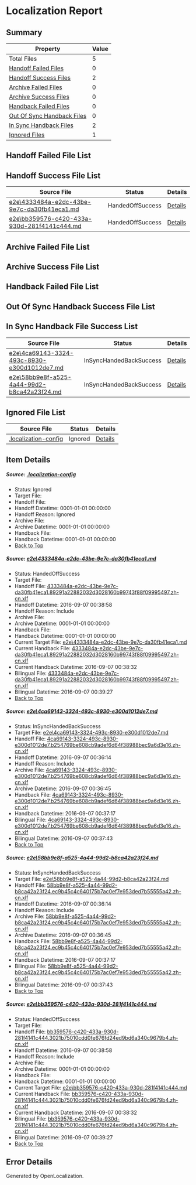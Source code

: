 # <a name='report-top'></a> Localization Report

## Summary
 Property | Value 
 -------- | ----- 
 Total Files | 5
[ Handoff Failed Files ](#handoff-failed-list)| 0
[ Handoff Success Files ](#handoff-success-list)| 2
[ Archive Failed Files ](#archive-failed-list)| 0
[ Archive Success Files ](#archive-success-list)| 0
[ Handback Failed Files ](#handback-failed-list)| 0
[ Out Of Sync Handback Files ](#outofsync-handback-success-list)| 0
[ In Sync Handback Files ](#insync-handback-success-list)| 2
[ Ignored Files ](#ignored-list)| 1

## <a name='handoff-failed-list'></a> Handoff Failed File List

## <a name='handoff-success-list'></a> Handoff Success File List
 Source File | Status | Details 
 ----------- | ------ | ------- 
 [e2e\4333484a-e2dc-43be-9e7c-da30fb41eca1.md](https://github.com/OpenLocalizationTestOrg/ol-test0/blob/c7bcf1011c88efc0115ed024e9a358830c56d60b/e2e/4333484a-e2dc-43be-9e7c-da30fb41eca1.md) | HandedOffSuccess | [Details](#ee4ed3cc9ab8ac6ea8838992a88045b3ea1b568d1)
 [e2e\bb359576-c420-433a-930d-281f4141c444.md](https://github.com/OpenLocalizationTestOrg/ol-test0/blob/c7bcf1011c88efc0115ed024e9a358830c56d60b/e2e/bb359576-c420-433a-930d-281f4141c444.md) | HandedOffSuccess | [Details](#72205be1bbece3b4f848d320d4f53d36ac51fe194)

## <a name='archive-failed-list'></a> Archive Failed File List

## <a name='archive-success-list'></a> Archive Success File List

## <a name='handback-failed-list'></a> Handback Failed File List

## <a name='outofsync-handback-success-list'></a> Out Of Sync Handback Success File List

## <a name='insync-handback-success-list'></a> In Sync Handback File Success List
 Source File | Status | Details 
 ----------- | ------ | ------- 
 [e2e\4ca69143-3324-493c-8930-e300d1012de7.md](https://github.com/OpenLocalizationTestOrg/ol-test0/blob/c0991d06bee301db2ae090bf2b2326df9f624e7e/e2e/4ca69143-3324-493c-8930-e300d1012de7.md) | InSyncHandedBackSuccess | [Details](#7d463cd829cf6145ccc0ff394f8987b6e15a60972)
 [e2e\58bb9e8f-a525-4a44-99d2-b8ca42a23f24.md](https://github.com/OpenLocalizationTestOrg/ol-test0/blob/c0991d06bee301db2ae090bf2b2326df9f624e7e/e2e/58bb9e8f-a525-4a44-99d2-b8ca42a23f24.md) | InSyncHandedBackSuccess | [Details](#190348b9624a660ba2fceff3e6203c45bc76fb5d3)

## <a name='ignored-list'></a> Ignored File List
 Source File | Status | Details 
 ----------- | ------ | ------- 
 [.localization-config](https://github.com/OpenLocalizationTestOrg/ol-test0/blob/c7bcf1011c88efc0115ed024e9a358830c56d60b/.localization-config) | Ignored | [Details](#3d4f252ac210baf56311d7e97dcc2db10974dbd20)

## Item Details
##### <a name='3d4f252ac210baf56311d7e97dcc2db10974dbd20'></a> Source: [.localization-config](https://github.com/OpenLocalizationTestOrg/ol-test0/blob/c7bcf1011c88efc0115ed024e9a358830c56d60b/.localization-config)
* Status: Ignored
* Target File: 
* Handoff File: 
* Handoff Datetime: 0001-01-01 00:00:00
* Handoff Reason: Ignored
* Archive File: 
* Archive Datetime: 0001-01-01 00:00:00
* Handback File: 
* Handback Datetime: 0001-01-01 00:00:00
* [Back to Top](#report-top)

##### <a name='ee4ed3cc9ab8ac6ea8838992a88045b3ea1b568d1'></a> Source: [e2e\4333484a-e2dc-43be-9e7c-da30fb41eca1.md](https://github.com/OpenLocalizationTestOrg/ol-test0/blob/c7bcf1011c88efc0115ed024e9a358830c56d60b/e2e/4333484a-e2dc-43be-9e7c-da30fb41eca1.md)
* Status: HandedOffSuccess
* Target File: 
* Handoff File: [4333484a-e2dc-43be-9e7c-da30fb41eca1.89291a22882032d3028160b99743f88f09995497.zh-cn.xlf](https://github.com/OpenLocalizationTestOrg/ol-test0-handoff/blob/26ec3df731e9c413ed6294b7c22765897e3d92a3/ol-handoff/OpenLocalizationTestOrg/ol-test0-zhcn/ci/ht/4333484a-e2dc-43be-9e7c-da30fb41eca1.89291a22882032d3028160b99743f88f09995497.zh-cn.xlf)
* Handoff Datetime: 2016-09-07 00:38:58
* Handoff Reason: Include
* Archive File: 
* Archive Datetime: 0001-01-01 00:00:00
* Handback File: 
* Handback Datetime: 0001-01-01 00:00:00
* Current Target File: [e2e\4333484a-e2dc-43be-9e7c-da30fb41eca1.md](https://github.com/OpenLocalizationTestOrg/ol-test0-zhcn/blob/019f6a59c5a2ded84fc73c2a59655bac3f4010ed/e2e/4333484a-e2dc-43be-9e7c-da30fb41eca1.md)
* Current Handback File: [4333484a-e2dc-43be-9e7c-da30fb41eca1.89291a22882032d3028160b99743f88f09995497.zh-cn.xlf](https://github.com/OpenLocalizationTestOrg/ol-test0-handback/blob/a1babfa469b94c1858bfd06b89760be11c1ac579/ol-handback/OpenLocalizationTestOrg/ol-test0-zhcn/ci/ht/4333484a-e2dc-43be-9e7c-da30fb41eca1.89291a22882032d3028160b99743f88f09995497.zh-cn.xlf)
* Current Handback Datetime: 2016-09-07 00:38:32
* Bilingual File: [4333484a-e2dc-43be-9e7c-da30fb41eca1.89291a22882032d3028160b99743f88f09995497.zh-cn.xlf](https://github.com/OpenLocalizationTestOrg/ol-test0-handback/blob/a1babfa469b94c1858bfd06b89760be11c1ac579/ol-handback/OpenLocalizationTestOrg/ol-test0-zhcn/ci/ht/4333484a-e2dc-43be-9e7c-da30fb41eca1.89291a22882032d3028160b99743f88f09995497.zh-cn.xlf)
* Bilingual Datetime: 2016-09-07 00:39:27
* [Back to Top](#report-top)

##### <a name='7d463cd829cf6145ccc0ff394f8987b6e15a60972'></a> Source: [e2e\4ca69143-3324-493c-8930-e300d1012de7.md](https://github.com/OpenLocalizationTestOrg/ol-test0/blob/c0991d06bee301db2ae090bf2b2326df9f624e7e/e2e/4ca69143-3324-493c-8930-e300d1012de7.md)
* Status: InSyncHandedBackSuccess
* Target File: [e2e\4ca69143-3324-493c-8930-e300d1012de7.md](https://github.com/OpenLocalizationTestOrg/ol-test0-zhcn/blob/59793b4eb33b7a1ce4a492d6ab4f39a207b07205/e2e/4ca69143-3324-493c-8930-e300d1012de7.md)
* Handoff File: [4ca69143-3324-493c-8930-e300d1012de7.b254769be608cb9adef6d64f38988bec9a6d3e16.zh-cn.xlf](https://github.com/OpenLocalizationTestOrg/ol-test0-handoff/blob/7e4881b4124f829bde1b1b851bdfa22fa5237709/ol-handoff/OpenLocalizationTestOrg/ol-test0-zhcn/ci/ht/4ca69143-3324-493c-8930-e300d1012de7.b254769be608cb9adef6d64f38988bec9a6d3e16.zh-cn.xlf)
* Handoff Datetime: 2016-09-07 00:36:14
* Handoff Reason: Include
* Archive File: [4ca69143-3324-493c-8930-e300d1012de7.b254769be608cb9adef6d64f38988bec9a6d3e16.zh-cn.xlf](https://github.com/OpenLocalizationTestOrg/ol-test0-handoff/blob/7a036746bfbc9e2a9e3aa61b7c4b9887e112437b/ol-archive/OpenLocalizationTestOrg/ol-test0-zhcn/ci/ht/4ca69143-3324-493c-8930-e300d1012de7.b254769be608cb9adef6d64f38988bec9a6d3e16.zh-cn.xlf)
* Archive Datetime: 2016-09-07 00:36:45
* Handback File: [4ca69143-3324-493c-8930-e300d1012de7.b254769be608cb9adef6d64f38988bec9a6d3e16.zh-cn.xlf](https://github.com/OpenLocalizationTestOrg/ol-test0-handback/blob/3dd42ce01a9c4c64fd98464a68655cabaaec0f9a/ol-handback/OpenLocalizationTestOrg/ol-test0-zhcn/ci/ht/4ca69143-3324-493c-8930-e300d1012de7.b254769be608cb9adef6d64f38988bec9a6d3e16.zh-cn.xlf)
* Handback Datetime: 2016-09-07 00:37:17
* Bilingual File: [4ca69143-3324-493c-8930-e300d1012de7.b254769be608cb9adef6d64f38988bec9a6d3e16.zh-cn.xlf](https://github.com/OpenLocalizationTestOrg/ol-test0-handback/blob/3dd42ce01a9c4c64fd98464a68655cabaaec0f9a/ol-handback/OpenLocalizationTestOrg/ol-test0-zhcn/ci/ht/4ca69143-3324-493c-8930-e300d1012de7.b254769be608cb9adef6d64f38988bec9a6d3e16.zh-cn.xlf)
* Bilingual Datetime: 2016-09-07 00:37:43
* [Back to Top](#report-top)

##### <a name='190348b9624a660ba2fceff3e6203c45bc76fb5d3'></a> Source: [e2e\58bb9e8f-a525-4a44-99d2-b8ca42a23f24.md](https://github.com/OpenLocalizationTestOrg/ol-test0/blob/c0991d06bee301db2ae090bf2b2326df9f624e7e/e2e/58bb9e8f-a525-4a44-99d2-b8ca42a23f24.md)
* Status: InSyncHandedBackSuccess
* Target File: [e2e\58bb9e8f-a525-4a44-99d2-b8ca42a23f24.md](https://github.com/OpenLocalizationTestOrg/ol-test0-zhcn/blob/59793b4eb33b7a1ce4a492d6ab4f39a207b07205/e2e/58bb9e8f-a525-4a44-99d2-b8ca42a23f24.md)
* Handoff File: [58bb9e8f-a525-4a44-99d2-b8ca42a23f24.ec9b45c4c640175b7ac0ef7e953ded7b55555a42.zh-cn.xlf](https://github.com/OpenLocalizationTestOrg/ol-test0-handoff/blob/7e4881b4124f829bde1b1b851bdfa22fa5237709/ol-handoff/OpenLocalizationTestOrg/ol-test0-zhcn/ci/ht/58bb9e8f-a525-4a44-99d2-b8ca42a23f24.ec9b45c4c640175b7ac0ef7e953ded7b55555a42.zh-cn.xlf)
* Handoff Datetime: 2016-09-07 00:36:14
* Handoff Reason: Include
* Archive File: [58bb9e8f-a525-4a44-99d2-b8ca42a23f24.ec9b45c4c640175b7ac0ef7e953ded7b55555a42.zh-cn.xlf](https://github.com/OpenLocalizationTestOrg/ol-test0-handoff/blob/7a036746bfbc9e2a9e3aa61b7c4b9887e112437b/ol-archive/OpenLocalizationTestOrg/ol-test0-zhcn/ci/ht/58bb9e8f-a525-4a44-99d2-b8ca42a23f24.ec9b45c4c640175b7ac0ef7e953ded7b55555a42.zh-cn.xlf)
* Archive Datetime: 2016-09-07 00:36:45
* Handback File: [58bb9e8f-a525-4a44-99d2-b8ca42a23f24.ec9b45c4c640175b7ac0ef7e953ded7b55555a42.zh-cn.xlf](https://github.com/OpenLocalizationTestOrg/ol-test0-handback/blob/3dd42ce01a9c4c64fd98464a68655cabaaec0f9a/ol-handback/OpenLocalizationTestOrg/ol-test0-zhcn/ci/ht/58bb9e8f-a525-4a44-99d2-b8ca42a23f24.ec9b45c4c640175b7ac0ef7e953ded7b55555a42.zh-cn.xlf)
* Handback Datetime: 2016-09-07 00:37:17
* Bilingual File: [58bb9e8f-a525-4a44-99d2-b8ca42a23f24.ec9b45c4c640175b7ac0ef7e953ded7b55555a42.zh-cn.xlf](https://github.com/OpenLocalizationTestOrg/ol-test0-handback/blob/3dd42ce01a9c4c64fd98464a68655cabaaec0f9a/ol-handback/OpenLocalizationTestOrg/ol-test0-zhcn/ci/ht/58bb9e8f-a525-4a44-99d2-b8ca42a23f24.ec9b45c4c640175b7ac0ef7e953ded7b55555a42.zh-cn.xlf)
* Bilingual Datetime: 2016-09-07 00:37:43
* [Back to Top](#report-top)

##### <a name='72205be1bbece3b4f848d320d4f53d36ac51fe194'></a> Source: [e2e\bb359576-c420-433a-930d-281f4141c444.md](https://github.com/OpenLocalizationTestOrg/ol-test0/blob/c7bcf1011c88efc0115ed024e9a358830c56d60b/e2e/bb359576-c420-433a-930d-281f4141c444.md)
* Status: HandedOffSuccess
* Target File: 
* Handoff File: [bb359576-c420-433a-930d-281f4141c444.3021b75010cdd0fe676fd24ed9bd6a340c9679b4.zh-cn.xlf](https://github.com/OpenLocalizationTestOrg/ol-test0-handoff/blob/26ec3df731e9c413ed6294b7c22765897e3d92a3/ol-handoff/OpenLocalizationTestOrg/ol-test0-zhcn/ci/ht/bb359576-c420-433a-930d-281f4141c444.3021b75010cdd0fe676fd24ed9bd6a340c9679b4.zh-cn.xlf)
* Handoff Datetime: 2016-09-07 00:38:58
* Handoff Reason: Include
* Archive File: 
* Archive Datetime: 0001-01-01 00:00:00
* Handback File: 
* Handback Datetime: 0001-01-01 00:00:00
* Current Target File: [e2e\bb359576-c420-433a-930d-281f4141c444.md](https://github.com/OpenLocalizationTestOrg/ol-test0-zhcn/blob/019f6a59c5a2ded84fc73c2a59655bac3f4010ed/e2e/bb359576-c420-433a-930d-281f4141c444.md)
* Current Handback File: [bb359576-c420-433a-930d-281f4141c444.3021b75010cdd0fe676fd24ed9bd6a340c9679b4.zh-cn.xlf](https://github.com/OpenLocalizationTestOrg/ol-test0-handback/blob/a1babfa469b94c1858bfd06b89760be11c1ac579/ol-handback/OpenLocalizationTestOrg/ol-test0-zhcn/ci/ht/bb359576-c420-433a-930d-281f4141c444.3021b75010cdd0fe676fd24ed9bd6a340c9679b4.zh-cn.xlf)
* Current Handback Datetime: 2016-09-07 00:38:32
* Bilingual File: [bb359576-c420-433a-930d-281f4141c444.3021b75010cdd0fe676fd24ed9bd6a340c9679b4.zh-cn.xlf](https://github.com/OpenLocalizationTestOrg/ol-test0-handback/blob/a1babfa469b94c1858bfd06b89760be11c1ac579/ol-handback/OpenLocalizationTestOrg/ol-test0-zhcn/ci/ht/bb359576-c420-433a-930d-281f4141c444.3021b75010cdd0fe676fd24ed9bd6a340c9679b4.zh-cn.xlf)
* Bilingual Datetime: 2016-09-07 00:39:27
* [Back to Top](#report-top)


## Error Details

Generated by OpenLocalization.
